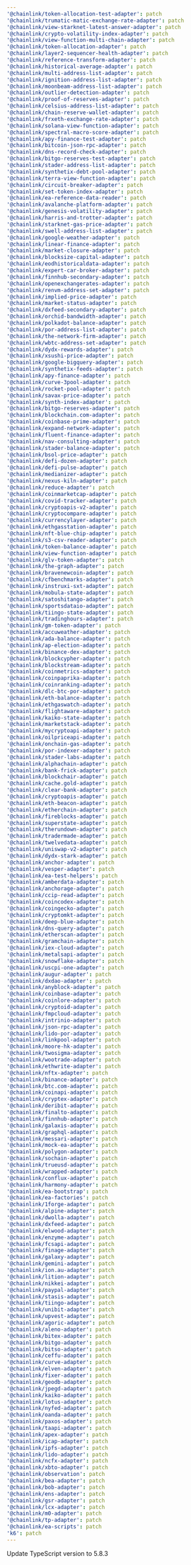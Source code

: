 ```yaml
---
'@chainlink/token-allocation-test-adapter': patch
'@chainlink/trumatic-matic-exchange-rate-adapter': patch
'@chainlink/view-starknet-latest-answer-adapter': patch
'@chainlink/crypto-volatility-index-adapter': patch
'@chainlink/view-function-multi-chain-adapter': patch
'@chainlink/token-allocation-adapter': patch
'@chainlink/layer2-sequencer-health-adapter': patch
'@chainlink/reference-transform-adapter': patch
'@chainlink/historical-average-adapter': patch
'@chainlink/multi-address-list-adapter': patch
'@chainlink/ignition-address-list-adapter': patch
'@chainlink/moonbeam-address-list-adapter': patch
'@chainlink/outlier-detection-adapter': patch
'@chainlink/proof-of-reserves-adapter': patch
'@chainlink/celsius-address-list-adapter': patch
'@chainlink/chain-reserve-wallet-adapter': patch
'@chainlink/frxeth-exchange-rate-adapter': patch
'@chainlink/solana-view-function-adapter': patch
'@chainlink/spectral-macro-score-adapter': patch
'@chainlink/apy-finance-test-adapter': patch
'@chainlink/bitcoin-json-rpc-adapter': patch
'@chainlink/dns-record-check-adapter': patch
'@chainlink/bitgo-reserves-test-adapter': patch
'@chainlink/stader-address-list-adapter': patch
'@chainlink/synthetix-debt-pool-adapter': patch
'@chainlink/terra-view-function-adapter': patch
'@chainlink/circuit-breaker-adapter': patch
'@chainlink/set-token-index-adapter': patch
'@chainlink/ea-reference-data-reader': patch
'@chainlink/avalanche-platform-adapter': patch
'@chainlink/genesis-volatility-adapter': patch
'@chainlink/harris-and-trotter-adapter': patch
'@chainlink/starknet-gas-price-adapter': patch
'@chainlink/swell-address-list-adapter': patch
'@chainlink/google-weather-adapter': patch
'@chainlink/linear-finance-adapter': patch
'@chainlink/market-closure-adapter': patch
'@chainlink/blocksize-capital-adapter': patch
'@chainlink/eodhistoricaldata-adapter': patch
'@chainlink/expert-car-broker-adapter': patch
'@chainlink/finnhub-secondary-adapter': patch
'@chainlink/openexchangerates-adapter': patch
'@chainlink/renvm-address-set-adapter': patch
'@chainlink/implied-price-adapter': patch
'@chainlink/market-status-adapter': patch
'@chainlink/dxfeed-secondary-adapter': patch
'@chainlink/orchid-bandwidth-adapter': patch
'@chainlink/polkadot-balance-adapter': patch
'@chainlink/por-address-list-adapter': patch
'@chainlink/the-network-firm-adapter': patch
'@chainlink/wbtc-address-set-adapter': patch
'@chainlink/dydx-rewards-adapter': patch
'@chainlink/xsushi-price-adapter': patch
'@chainlink/google-bigquery-adapter': patch
'@chainlink/synthetix-feeds-adapter': patch
'@chainlink/apy-finance-adapter': patch
'@chainlink/curve-3pool-adapter': patch
'@chainlink/rocket-pool-adapter': patch
'@chainlink/savax-price-adapter': patch
'@chainlink/synth-index-adapter': patch
'@chainlink/bitgo-reserves-adapter': patch
'@chainlink/blockchain.com-adapter': patch
'@chainlink/coinbase-prime-adapter': patch
'@chainlink/expand-network-adapter': patch
'@chainlink/fluent-finance-adapter': patch
'@chainlink/nav-consulting-adapter': patch
'@chainlink/stader-balance-adapter': patch
'@chainlink/bsol-price-adapter': patch
'@chainlink/defi-dozen-adapter': patch
'@chainlink/defi-pulse-adapter': patch
'@chainlink/medianizer-adapter': patch
'@chainlink/nexus-kiln-adapter': patch
'@chainlink/reduce-adapter': patch
'@chainlink/coinmarketcap-adapter': patch
'@chainlink/covid-tracker-adapter': patch
'@chainlink/cryptoapis-v2-adapter': patch
'@chainlink/cryptocompare-adapter': patch
'@chainlink/currencylayer-adapter': patch
'@chainlink/ethgasstation-adapter': patch
'@chainlink/nft-blue-chip-adapter': patch
'@chainlink/s3-csv-reader-adapter': patch
'@chainlink/token-balance-adapter': patch
'@chainlink/view-function-adapter': patch
'@chainlink/glv-token-adapter': patch
'@chainlink/the-graph-adapter': patch
'@chainlink/bravenewcoin-adapter': patch
'@chainlink/cfbenchmarks-adapter': patch
'@chainlink/instruxi-sxt-adapter': patch
'@chainlink/mobula-state-adapter': patch
'@chainlink/satoshitango-adapter': patch
'@chainlink/sportsdataio-adapter': patch
'@chainlink/tiingo-state-adapter': patch
'@chainlink/tradinghours-adapter': patch
'@chainlink/gm-token-adapter': patch
'@chainlink/accuweather-adapter': patch
'@chainlink/ada-balance-adapter': patch
'@chainlink/ap-election-adapter': patch
'@chainlink/binance-dex-adapter': patch
'@chainlink/blockcypher-adapter': patch
'@chainlink/blockstream-adapter': patch
'@chainlink/coinmetrics-adapter': patch
'@chainlink/coinpaprika-adapter': patch
'@chainlink/coinranking-adapter': patch
'@chainlink/dlc-btc-por-adapter': patch
'@chainlink/eth-balance-adapter': patch
'@chainlink/ethgaswatch-adapter': patch
'@chainlink/flightaware-adapter': patch
'@chainlink/kaiko-state-adapter': patch
'@chainlink/marketstack-adapter': patch
'@chainlink/mycryptoapi-adapter': patch
'@chainlink/oilpriceapi-adapter': patch
'@chainlink/onchain-gas-adapter': patch
'@chainlink/por-indexer-adapter': patch
'@chainlink/stader-labs-adapter': patch
'@chainlink/alphachain-adapter': patch
'@chainlink/bank-frick-adapter': patch
'@chainlink/blockchair-adapter': patch
'@chainlink/cache.gold-adapter': patch
'@chainlink/clear-bank-adapter': patch
'@chainlink/cryptoapis-adapter': patch
'@chainlink/eth-beacon-adapter': patch
'@chainlink/etherchain-adapter': patch
'@chainlink/fireblocks-adapter': patch
'@chainlink/superstate-adapter': patch
'@chainlink/therundown-adapter': patch
'@chainlink/tradermade-adapter': patch
'@chainlink/twelvedata-adapter': patch
'@chainlink/uniswap-v2-adapter': patch
'@chainlink/dydx-stark-adapter': patch
'@chainlink/anchor-adapter': patch
'@chainlink/vesper-adapter': patch
'@chainlink/ea-test-helpers': patch
'@chainlink/amberdata-adapter': patch
'@chainlink/anchorage-adapter': patch
'@chainlink/ccip-read-adapter': patch
'@chainlink/coincodex-adapter': patch
'@chainlink/coingecko-adapter': patch
'@chainlink/cryptomkt-adapter': patch
'@chainlink/deep-blue-adapter': patch
'@chainlink/dns-query-adapter': patch
'@chainlink/etherscan-adapter': patch
'@chainlink/gramchain-adapter': patch
'@chainlink/iex-cloud-adapter': patch
'@chainlink/metalsapi-adapter': patch
'@chainlink/snowflake-adapter': patch
'@chainlink/uscpi-one-adapter': patch
'@chainlink/augur-adapter': patch
'@chainlink/dxdao-adapter': patch
'@chainlink/anyblock-adapter': patch
'@chainlink/coinbase-adapter': patch
'@chainlink/coinlore-adapter': patch
'@chainlink/cryptoid-adapter': patch
'@chainlink/fmpcloud-adapter': patch
'@chainlink/intrinio-adapter': patch
'@chainlink/json-rpc-adapter': patch
'@chainlink/lido-por-adapter': patch
'@chainlink/linkpool-adapter': patch
'@chainlink/moore-hk-adapter': patch
'@chainlink/twosigma-adapter': patch
'@chainlink/wootrade-adapter': patch
'@chainlink/ethwrite-adapter': patch
'@chainlink/nftx-adapter': patch
'@chainlink/binance-adapter': patch
'@chainlink/btc.com-adapter': patch
'@chainlink/coinapi-adapter': patch
'@chainlink/cryptex-adapter': patch
'@chainlink/deribit-adapter': patch
'@chainlink/finalto-adapter': patch
'@chainlink/finnhub-adapter': patch
'@chainlink/galaxis-adapter': patch
'@chainlink/graphql-adapter': patch
'@chainlink/messari-adapter': patch
'@chainlink/mock-ea-adapter': patch
'@chainlink/polygon-adapter': patch
'@chainlink/sochain-adapter': patch
'@chainlink/trueusd-adapter': patch
'@chainlink/wrapped-adapter': patch
'@chainlink/conflux-adapter': patch
'@chainlink/harmony-adapter': patch
'@chainlink/ea-bootstrap': patch
'@chainlink/ea-factories': patch
'@chainlink/1forge-adapter': patch
'@chainlink/alpine-adapter': patch
'@chainlink/dwolla-adapter': patch
'@chainlink/dxfeed-adapter': patch
'@chainlink/elwood-adapter': patch
'@chainlink/enzyme-adapter': patch
'@chainlink/fcsapi-adapter': patch
'@chainlink/finage-adapter': patch
'@chainlink/galaxy-adapter': patch
'@chainlink/gemini-adapter': patch
'@chainlink/ion.au-adapter': patch
'@chainlink/lition-adapter': patch
'@chainlink/nikkei-adapter': patch
'@chainlink/paypal-adapter': patch
'@chainlink/stasis-adapter': patch
'@chainlink/tiingo-adapter': patch
'@chainlink/unibit-adapter': patch
'@chainlink/upvest-adapter': patch
'@chainlink/agoric-adapter': patch
'@chainlink/aleno-adapter': patch
'@chainlink/bitex-adapter': patch
'@chainlink/bitgo-adapter': patch
'@chainlink/bitso-adapter': patch
'@chainlink/ceffu-adapter': patch
'@chainlink/curve-adapter': patch
'@chainlink/elven-adapter': patch
'@chainlink/fixer-adapter': patch
'@chainlink/geodb-adapter': patch
'@chainlink/jpegd-adapter': patch
'@chainlink/kaiko-adapter': patch
'@chainlink/lotus-adapter': patch
'@chainlink/nyfed-adapter': patch
'@chainlink/oanda-adapter': patch
'@chainlink/paxos-adapter': patch
'@chainlink/taapi-adapter': patch
'@chainlink/apex-adapter': patch
'@chainlink/icap-adapter': patch
'@chainlink/ipfs-adapter': patch
'@chainlink/lido-adapter': patch
'@chainlink/ncfx-adapter': patch
'@chainlink/xbto-adapter': patch
'@chainlink/observation': patch
'@chainlink/bea-adapter': patch
'@chainlink/bob-adapter': patch
'@chainlink/ens-adapter': patch
'@chainlink/gsr-adapter': patch
'@chainlink/lcx-adapter': patch
'@chainlink/m0-adapter': patch
'@chainlink/tp-adapter': patch
'@chainlink/ea-scripts': patch
'k6': patch
---
```


Update TypeScript version to 5.8.3
